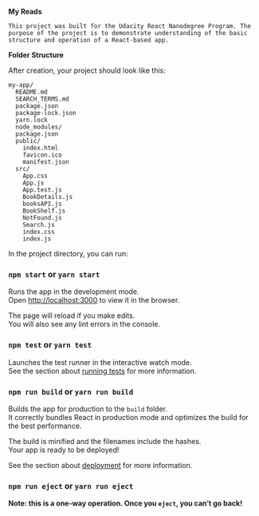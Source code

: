 **My Reads**

```This project was built for the Udacity React Nanodegree Program. The purpose of the project is to demonstrate understanding of the basic structure and operation of a React-based app.```

**Folder Structure**

After creation, your project should look like this:
```
my-app/
  README.md
  SEARCH_TERMS.md
  package.json
  package-lock.json
  yarn.lock
  node_modules/
  package.json
  public/
    index.html
    favicon.ico
    manifest.json
  src/
    App.css
    App.js
    App.test.js
    BookDetails.js
    booksAPI.js
    BookShelf.js
    NotFound.js
    Search.js
    index.css
    index.js
```    
In the project directory, you can run:

### `npm start`  or `yarn start`

Runs the app in the development mode.<br>
Open [http://localhost:3000](http://localhost:3000) to view it in the browser.

The page will reload if you make edits.<br>
You will also see any lint errors in the console.

### `npm test` or `yarn test`

Launches the test runner in the interactive watch mode.<br>
See the section about [running tests](#running-tests) for more information.

### `npm run build`  or  `yarn run build`

Builds the app for production to the `build` folder.<br>
It correctly bundles React in production mode and optimizes the build for the best performance.

The build is minified and the filenames include the hashes.<br>
Your app is ready to be deployed!

See the section about [deployment](#deployment) for more information.

### `npm run eject`  or   `yarn run eject`

**Note: this is a one-way operation. Once you `eject`, you can’t go back!**
